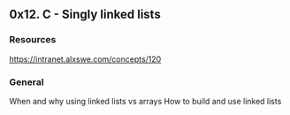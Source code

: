 ## 0x12. C - Singly linked lists

### Resources 
https://intranet.alxswe.com/concepts/120

### General
When and why using linked lists vs arrays
How to build and use linked lists

